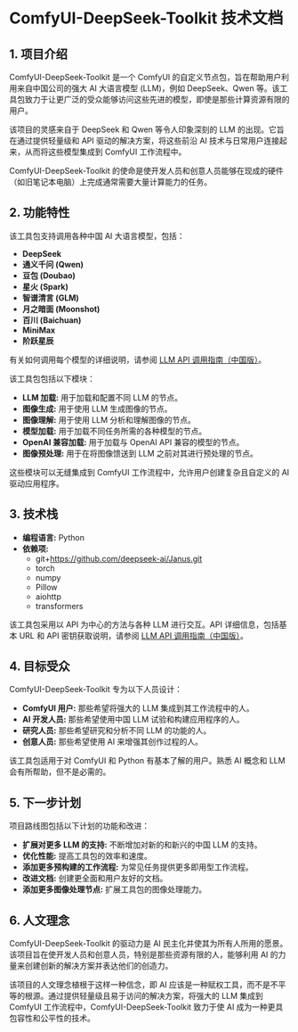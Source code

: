 # ComfyUI-DeepSeek-Toolkit 技术文档

## 1. 项目介绍

ComfyUI-DeepSeek-Toolkit 是一个 ComfyUI 的自定义节点包，旨在帮助用户利用来自中国公司的强大 AI 大语言模型 (LLM)，例如 DeepSeek、Qwen 等。该工具包致力于让更广泛的受众能够访问这些先进的模型，即使是那些计算资源有限的用户。

该项目的灵感来自于 DeepSeek 和 Qwen 等令人印象深刻的 LLM 的出现。它旨在通过提供轻量级和 API 驱动的解决方案，将这些前沿 AI 技术与日常用户连接起来，从而将这些模型集成到 ComfyUI 工作流程中。

ComfyUI-DeepSeek-Toolkit 的使命是使开发人员和创意人员能够在现成的硬件（如旧笔记本电脑）上完成通常需要大量计算能力的任务。

## 2. 功能特性

该工具包支持调用各种中国 AI 大语言模型，包括：

*   **DeepSeek**
*   **通义千问 (Qwen)**
*   **豆包 (Doubao)**
*   **星火 (Spark)**
*   **智谱清言 (GLM)**
*   **月之暗面 (Moonshot)**
*   **百川 (Baichuan)**
*   **MiniMax**
*   **阶跃星辰**

有关如何调用每个模型的详细说明，请参阅 [LLM API 调用指南（中国版）](https://github.com/HuangYuChuh/ComfyUI-DeepSeek-Toolkit/blob/main/LLM%20API%20%E8%B0%83%E7%94%A8%E6%8C%87%E5%8D%97%EF%BC%88%E4%B8%AD%E5%9B%BD%E7%89%88%EF%BC%89.md)。

该工具包包括以下模块：

*   **LLM 加载:** 用于加载和配置不同 LLM 的节点。
*   **图像生成:** 用于使用 LLM 生成图像的节点。
*   **图像理解:** 用于使用 LLM 分析和理解图像的节点。
*   **模型加载:** 用于加载不同任务所需的各种模型的节点。
*   **OpenAI 兼容加载:** 用于加载与 OpenAI API 兼容的模型的节点。
*   **图像预处理:** 用于在将图像馈送到 LLM 之前对其进行预处理的节点。

这些模块可以无缝集成到 ComfyUI 工作流程中，允许用户创建复杂且自定义的 AI 驱动应用程序。

## 3. 技术栈

*   **编程语言:** Python
*   **依赖项:**
    *   git+https://github.com/deepseek-ai/Janus.git
    *   torch
    *   numpy
    *   Pillow
    *   aiohttp
    *   transformers

该工具包采用以 API 为中心的方法与各种 LLM 进行交互。API 详细信息，包括基本 URL 和 API 密钥获取说明，请参阅 [LLM API 调用指南（中国版）](https://github.com/HuangYuChuh/ComfyUI-DeepSeek-Toolkit/blob/main/LLM%20API%20%E8%B0%83%E7%94%A8%E6%8C%87%E5%8D%97%EF%BC%88%E4%B8%AD%E5%9B%BD%E7%89%88%EF%BC%89.md)。

## 4. 目标受众

ComfyUI-DeepSeek-Toolkit 专为以下人员设计：

*   **ComfyUI 用户:** 那些希望将强大的 LLM 集成到其工作流程中的人。
*   **AI 开发人员:** 那些希望使用中国 LLM 试验和构建应用程序的人。
*   **研究人员:** 那些希望研究和分析不同 LLM 的功能的人。
*   **创意人员:** 那些希望使用 AI 来增强其创作过程的人。

该工具包适用于对 ComfyUI 和 Python 有基本了解的用户。熟悉 AI 概念和 LLM 会有所帮助，但不是必需的。

## 5. 下一步计划

项目路线图包括以下计划的功能和改进：

*   **扩展对更多 LLM 的支持:** 不断增加对新的和新兴的中国 LLM 的支持。
*   **优化性能:** 提高工具包的效率和速度。
*   **添加更多预构建的工作流程:** 为常见任务提供更多即用型工作流程。
*   **改进文档:** 创建更全面和用户友好的文档。
*   **添加更多图像处理节点:** 扩展工具包的图像处理能力。

## 6. 人文理念

ComfyUI-DeepSeek-Toolkit 的驱动力是 AI 民主化并使其为所有人所用的愿景。该项目旨在使开发人员和创意人员，特别是那些资源有限的人，能够利用 AI 的力量来创建创新的解决方案并表达他们的创造力。

该项目的人文理念植根于这样一种信念，即 AI 应该是一种赋权工具，而不是不平等的根源。通过提供轻量级且易于访问的解决方案，将强大的 LLM 集成到 ComfyUI 工作流程中，ComfyUI-DeepSeek-Toolkit 致力于使 AI 成为一种更具包容性和公平性的技术。
